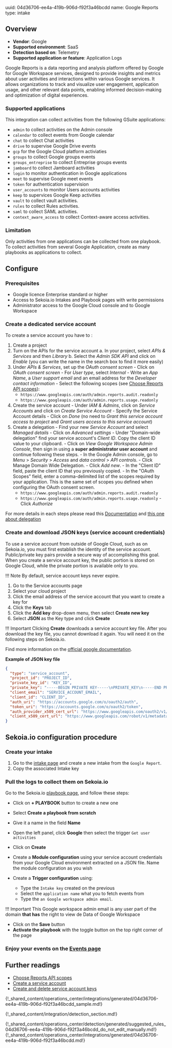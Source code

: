 uuid: 04d36706-ee4a-419b-906d-f92f3a46bcdd
name: Google Reports
type: intake

## Overview
- **Vendor**: Google
- **Supported environment**: SaaS
- **Detection based on**: Telemetry
- **Supported application or feature**: Application Logs

Google Reports is a data reporting and analysis platform offered by Google for Google Workspace services, designed to provide insights and metrics about user activities and interactions within various Google services. It allows organizations to track and visualize user engagement, application usage, and other relevant data points, enabling informed decision-making and optimization of digital experiences. 

### Supported applications

This integration can collect activities from the following GSuite applications:

- `admin` to collect activities on the Admin console 
- `calendar` to collect events from Google calendar
- `chat` to collect Chat activities
- `drive` to supervise Google Drive events
- `gcp` for the Google Cloud platform activiaties
- `groups` to collect Google groups events
- `groups_entreprise` to collect Entreprise groups events
- `jamboard` to collect Jamboard activities
- `login` to monitor authentication in Google applications
- `meet` to supervise Google meet events
- `token` for authentication supervision
- `user_accounts` to monitor Users accounts activities
- `keep` to supervices Google Keep activities
- `vault` to collect vault activities.
- `rules` to collect Rules activities.
- `saml` to collect SAML activities.
- `context_aware_access` to collect Context-aware access activities.


### Limitation

Only activities from one applications can be collected from one playbook.
To collect activities from several Google Application, create as many playbooks as applications to collect.



## Configure

### Prerequisites

- Google licence Enterprise standard or higher
- Access to Sekoia.io Intakes and Playbook pages with write permissions
- Administrator access to the Google Cloud console and to Google Workspace

### Create a dedicated service account

To create a service account you have to :

  1. Create a project
  2. Turn on the APIs for the service account
    a. In your project, select *APIs & Services* and then *Library*
    b. Select the *Admin SDK API* and click on *Enable* (you can write the name in the search box to find it more easily)
  3. Under *APIs & Services*, set up the *OAuth consent screen*
    - Click on *OAuth consent screen*
    - For *User type*, select *Internal*
    - Write an *App Name*, a *User support email* and an email address for the *Developer contact information*
    - Select the following scopes (see [Choose Reports API scopes](https://developers.google.com/admin-sdk/reports/auth)):
        -  `https://www.googleapis.com/auth/admin.reports.audit.readonly`
        -  `https://www.googleapis.com/auth/admin.reports.usage.readonly`
  4. Create the service account
    - Under *IAM & Admins*, click on *Service Accounts* and click on *Create Service Account*
    - Specify the Service Account details
    - Click on *Done* (no need to *Grant this service account access to project* and *Grant users access to this service account*)
  5. Create a delegation
    - Find your new *Service Account* and select *Managed details*
    - Click on *Advanced settings*
    - Under "Domain-wide delegation" find your service account's *Client ID*. Copy the client ID value to your clipboard.
    - Click on *View Google Workspace Admin Console*, then sign in using a **super administrator user account** and continue following these steps.
    - In the Google Admin console, go to *Menu* > *Security* > *Access* and *data control* > *API controls*.
    - Click Manage Domain Wide Delegation.
    - Click *Add new*.
    - In the "Client ID" field, paste the client ID that you previously copied.
    - In the "OAuth Scopes" field, enter a comma-delimited list of the scopes required by your application. This is the same set of scopes you defined when configuring the OAuth consent screen.
        -  `https://www.googleapis.com/auth/admin.reports.audit.readonly`
        -  `https://www.googleapis.com/auth/admin.reports.usage.readonly`
    - Click *Authorize*


For more details in each steps please read this [Documentation](https://support.google.com/a/answer/7378726?hl=en) and [this one about delegation](https://developers.google.com/workspace/guides/create-credentials#optional_set_up_domain-wide_delegation_for_a_service_account)

### Create and download JSON keys (service account credentials)

To use a service account from outside of Google Cloud, such as on Sekoia.io, you must first establish the identity of the service account. Public/private key pairs provide a secure way of accomplishing this goal. When you create a service account key, the public portion is stored on Google Cloud, while the private portion is available only to you.

!!! Note
	By default, service account keys never expire.

1. Go to the Service accounts page
2. Select your cloud project
3. Click the email address of the service account that you want to create a key for
4. Click the **Keys** tab
5. Click the **Add key** drop-down menu, then select **Create new key**
6. Select **JSON** as the Key type and click **Create**

!!! Important
    Clicking **Create** downloads a service account key file. After you download the key file, you cannot download it again. You will need it on the following steps on Sekoia.io.

Find more information on the [official google documentation](https://cloud.google.com/iam/docs/keys-create-delete).

**Example of JSON key file**

```JSON
{
  "type": "service_account",
  "project_id": "PROJECT_ID",
  "private_key_id": "KEY_ID",
  "private_key": "-----BEGIN PRIVATE KEY-----\nPRIVATE_KEY\n-----END PRIVATE KEY-----\n",
  "client_email": "SERVICE_ACCOUNT_EMAIL",
  "client_id": "CLIENT_ID",
  "auth_uri": "https://accounts.google.com/o/oauth2/auth",
  "token_uri": "https://accounts.google.com/o/oauth2/token",
  "auth_provider_x509_cert_url": "https://www.googleapis.com/oauth2/v1/certs",
  "client_x509_cert_url": "https://www.googleapis.com/robot/v1/metadata/x509/SERVICE_ACCOUNT_EMAIL"
}
```

## Sekoia.io configuration procedure

### Create your intake

1. Go to the [intake page](https://app.sekoia.io/operations/intakes) and create a new intake from the `Google Report`.
2. Copy the associated Intake key

### Pull the logs to collect them on Sekoia.io

Go to the Sekoia.io [playbook page](https://app.sekoia.io/operations/playbooks), and follow these steps:

- Click on **+ PLAYBOOK** button to create a new one
- Select **Create a playbook from scratch**
- Give it a name in the field **Name**
- Open the left panel, click **Google** then select the trigger `Get user activities`
- Click on **Create**

- Create a **Module configuration** using your service account credentials from your Google Cloud environment extracted on a JSON file. Name the module configuration as you wish


-  Create a **Trigger configuration** using:

    * Type the `Intake key` created on the previous
    * Select the `application name` what you to fetch events from
    * Type the `an Google workspace admin email`.
  
!!! Important
    This Google workspace admin email is any user part of the domain **that has** the right to view de Data of Google Workspace 

- Click on the **Save** button
- **Activate the playbook** with the toggle button on the top right corner of the page

### Enjoy your events on the [Events page](https://app.sekoia.io/operations/events)


## Further readings

- [Choose Reports API scopes](https://developers.google.com/admin-sdk/reports/auth)
- [Create a service account](https://support.google.com/a/answer/7378726?hl=en)
- [Create and delete service account keys](https://cloud.google.com/iam/docs/keys-create-delete)

{!_shared_content/operations_center/integrations/generated/04d36706-ee4a-419b-906d-f92f3a46bcdd_sample.md!}


{!_shared_content/integration/detection_section.md!}

{!_shared_content/operations_center/detection/generated/suggested_rules_04d36706-ee4a-419b-906d-f92f3a46bcdd_do_not_edit_manually.md!}
{!_shared_content/operations_center/integrations/generated/04d36706-ee4a-419b-906d-f92f3a46bcdd.md!}

